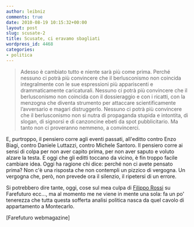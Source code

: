 ```yaml
---
author: leibniz
comments: true
date: 2010-08-19 10:15:32+00:00
layout: post
slug: scusate-2
title: Scusate, ci eravamo sbagliati
wordpress_id: 4468
categories:
- politica
---
```


> Adesso è cambiato tutto e niente sarà più come prima. Perché nessuno ci potrà più convincere che il berlusconismo non coincida integralmente con le sue espressioni più appariscenti e drammaticamente caricaturali. Nessuno ci potrà più convincere che il berlusconismo non coincida con il dossieraggio e con i ricatti, con la menzogna che diventa strumento per attaccare scientificamente l’avversario e magari distruggerlo. Nessuno ci potrà più convincere che il berlusconismo non si nutra di propaganda stupida e intontita, di slogan, di signorsì e di canzoncine ebeti da spot pubblicitario. Ma tanto non ci proveranno nemmeno, a convincerci.

E, purtroppo, il pensiero corre agli eventi passati, all'editto contro Enzo Biagi, contro Daniele Luttazzi, contro Michele Santoro. Il pensiero corre ai sensi di colpa per non aver capito prima, per non aver saputo e voluto alzare la testa. E oggi che gli editti toccano da vicino, è fin troppo facile cambiare idea. Oggi ha ragione chi dice: perché non ci avete pensato prima? Non c'è una risposta che non contempli un pizzico di vergogna. Un vergogna che, però, non prevede ora il silenzio, il ripetersi di un errore.


Si potrebbero dire tante, oggi, cose sul mea culpa di [Filippo Rossi](http://www.ffwebmagazine.it/ffw/page.asp?VisImg=S&Art=7662&Cat=1&I=immagini%2FFoto+L-N%2Ffreedom_flower_int.jpg&IdTipo=0&TitoloBlocco=L%27Analisi&Codi_Cate_Arti=38&Page=1) su Farefuturo ecc..., ma al momento me ne viene in mente una sola: fa un po' tenerezza che tutta questa sofferta analisi politica nasca da quel cavolo di appartamento a Montecarlo.

[Farefuturo webmagazine]
